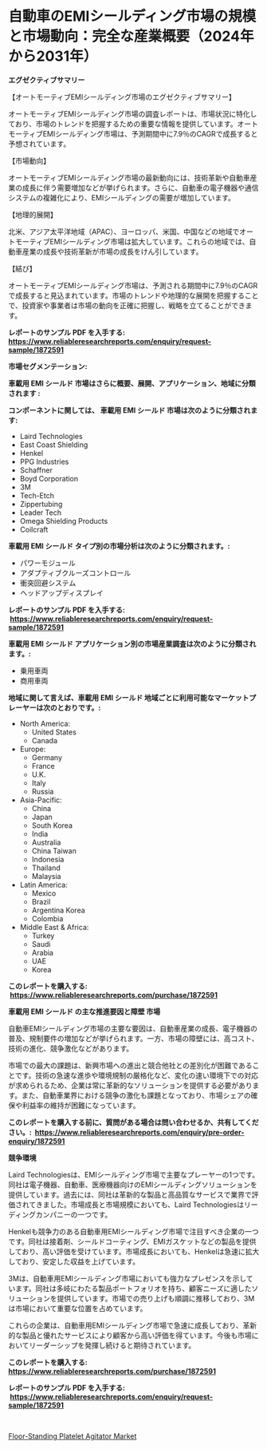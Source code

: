 <p><h1>自動車のEMIシールディング市場の規模と市場動向：完全な産業概要（2024年から2031年）</h1></p><p><strong>エグゼクティブサマリー</strong></p>
<p><p>【オートモーティブEMIシールディング市場のエグゼクティブサマリー】</p><p>オートモーティブEMIシールディング市場の調査レポートは、市場状況に特化しており、市場のトレンドを把握するための重要な情報を提供しています。オートモーティブEMIシールディング市場は、予測期間中に7.9％のCAGRで成長すると予想されています。</p><p>【市場動向】</p><p>オートモーティブEMIシールディング市場の最新動向には、技術革新や自動車産業の成長に伴う需要増加などが挙げられます。さらに、自動車の電子機器や通信システムの複雑化により、EMIシールディングの需要が増加しています。</p><p>【地理的展開】</p><p>北米、アジア太平洋地域（APAC）、ヨーロッパ、米国、中国などの地域でオートモーティブEMIシールディング市場は拡大しています。これらの地域では、自動車産業の成長や技術革新が市場の成長をけん引しています。</p><p>【結び】</p><p>オートモーティブEMIシールディング市場は、予測される期間中に7.9％のCAGRで成長すると見込まれています。市場のトレンドや地理的な展開を把握することで、投資家や事業者は市場の動向を正確に把握し、戦略を立てることができます。</p></p>
<p><strong>レポートのサンプル PDF を入手する: <a href="https://www.reliableresearchreports.com/enquiry/request-sample/1872591">https://www.reliableresearchreports.com/enquiry/request-sample/1872591</a></strong></p>
<p><strong>市場セグメンテーション:</strong></p>
<p><strong> 車載用 EMI シールド 市場はさらに概要、展開、アプリケーション、地域に分類されます :</strong></p>
<p><strong>コンポーネントに関しては、 車載用 EMI シールド 市場は次のように分類されます: &nbsp;</strong></p>
<p><ul><li>Laird Technologies</li><li>East Coast Shielding</li><li>Henkel</li><li>PPG Industries</li><li>Schaffner</li><li>Boyd Corporation</li><li>3M</li><li>Tech-Etch</li><li>Zippertubing</li><li>Leader Tech</li><li>Omega Shielding Products</li><li>Coilcraft</li></ul></p>
<p><strong> 車載用 EMI シールド タイプ別の市場分析は次のように分類されます。:</strong></p>
<p><ul><li>パワーモジュール</li><li>アダプティブクルーズコントロール</li><li>衝突回避システム</li><li>ヘッドアップディスプレイ</li></ul></p>
<p><strong>レポートのサンプル PDF を入手する: &nbsp;<a href="https://www.reliableresearchreports.com/enquiry/request-sample/1872591">https://www.reliableresearchreports.com/enquiry/request-sample/1872591</a></strong></p>
<p><strong> 車載用 EMI シールド アプリケーション別の市場産業調査は次のように分類されます。:</strong></p>
<p><ul><li>乗用車両</li><li>商用車両</li></ul></p>
<p><strong>地域に関して言えば、車載用 EMI シールド 地域ごとに利用可能なマーケットプレーヤーは次のとおりです。:</strong></p>
<p><ul>
    <li>
        North America:
        <ul>
            <li>United States</li>
            <li>Canada</li>
        </ul>
    </li>
    <li>
        Europe:
        <ul>
            <li>Germany</li>
            <li>France</li>
            <li>U.K.</li>
            <li>Italy</li>
            <li>Russia</li>
        </ul>
    </li>
    <li>
        Asia-Pacific:
        <ul>
            <li>China</li>
            <li>Japan</li>
            <li>South Korea</li>
            <li>India</li>
            <li>Australia</li>
            <li>China Taiwan</li>
            <li>Indonesia</li>
            <li>Thailand</li>
            <li>Malaysia</li>
        </ul>
    </li>
    <li>
        Latin America:
        <ul>
            <li>Mexico</li>
            <li>Brazil</li>
            <li>Argentina Korea</li>
            <li>Colombia</li>
        </ul>
    </li>
    <li>
        Middle East & Africa:
        <ul>
            <li>Turkey</li>
            <li>Saudi</li>
            <li>Arabia</li>
            <li>UAE</li>
            <li>Korea</li>
        </ul>
    </li>
    </ul></p>
<p><strong>このレポートを購入する: &nbsp;<a href="https://www.reliableresearchreports.com/purchase/1872591">https://www.reliableresearchreports.com/purchase/1872591</a></strong></p>
<p><strong>車載用 EMI シールド の主な推進要因と障壁 市場</strong></p>
<p><p>自動車EMIシールディング市場の主要な要因は、自動車産業の成長、電子機器の普及、規制要件の増加などが挙げられます。一方、市場の障壁には、高コスト、技術の進化、競争激化などがあります。</p><p>市場での最大の課題は、新興市場への進出と競合他社との差別化が困難であることです。技術の急速な進歩や環境規制の厳格化など、変化の速い環境下での対応が求められるため、企業は常に革新的なソリューションを提供する必要があります。また、自動車業界における競争の激化も課題となっており、市場シェアの確保や利益率の維持が困難になっています。</p></p>
<p><strong>このレポートを購入する前に、質問がある場合は問い合わせるか、共有してください。:&nbsp; <a href="https://www.reliableresearchreports.com/enquiry/pre-order-enquiry/1872591">https://www.reliableresearchreports.com/enquiry/pre-order-enquiry/1872591</a></strong></p>
<p><strong>競争環境</strong></p>
<p><p>Laird Technologiesは、EMIシールディング市場で主要なプレーヤーの1つです。同社は電子機器、自動車、医療機器向けのEMIシールディングソリューションを提供しています。過去には、同社は革新的な製品と高品質なサービスで業界で評価されてきました。市場成長と市場規模においても、Laird Technologiesはリーディングカンパニーの一つです。</p><p>Henkelも競争力のある自動車用EMIシールディング市場で注目すべき企業の一つです。同社は接着剤、シールドコーティング、EMIガスケットなどの製品を提供しており、高い評価を受けています。市場成長においても、Henkelは急速に拡大しており、安定した収益を上げています。</p><p>3Mは、自動車用EMIシールディング市場においても強力なプレゼンスを示しています。同社は多岐にわたる製品ポートフォリオを持ち、顧客ニーズに適したソリューションを提供しています。市場での売り上げも順調に推移しており、3Mは市場において重要な位置を占めています。</p><p>これらの企業は、自動車用EMIシールディング市場で急速に成長しており、革新的な製品と優れたサービスにより顧客から高い評価を得ています。今後も市場においてリーダーシップを発揮し続けると期待されています。</p></p>
<p><strong>このレポートを購入する: &nbsp; <a href="https://www.reliableresearchreports.com/purchase/1872591">https://www.reliableresearchreports.com/purchase/1872591</a></strong></p>
<p><strong>レポートのサンプル PDF を入手する: &nbsp;<a href="https://www.reliableresearchreports.com/enquiry/request-sample/1872591">https://www.reliableresearchreports.com/enquiry/request-sample/1872591</a></strong><strong></strong></p>
<p>&nbsp;</p>
<p><p><a href="https://metal-farmhouse-e95.notion.site/Floor-Standing-Platelet-Agitator-Market-Size-Furnishes-Valuable-Information-Encompassing-Market-Shar-5b899669620241779269a2d28338997c">Floor-Standing Platelet Agitator Market</a></p></p>